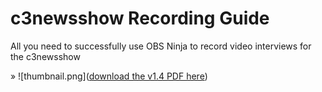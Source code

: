 # c3newsshow Recording Guide

All you need to successfully use OBS Ninja to record video interviews for the c3newsshow

» ![thumbnail.png]([download the v1.4 PDF here](https://github.com/chrismarquardt/c3newsshow-recordingguide/raw/main/c3news_recording_guide_v1.4.pdf))